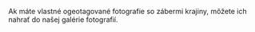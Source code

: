 Ak máte vlastné ogeotagované fotografie so zábermi krajiny, môžete ich nahrať do našej galérie fotografií.
